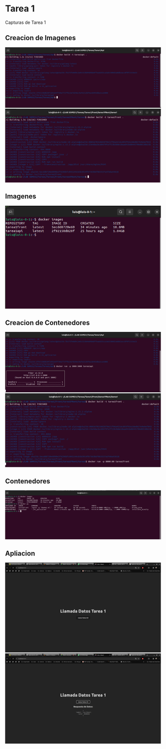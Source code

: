 # Tarea 1
Capturas de Tarea 1

## Creacion de Imagenes

![](Capturas/1.png)
![](Capturas/2.png)

## Imagenes

![](Capturas/3.png)

## Creacion de Contenedores

![](Capturas/4.png)
![](Capturas/5.png)

## Contenedores

![](Capturas/6.png)

## Apliacion

![](Capturas/7.png)
![](Capturas/8.png)
